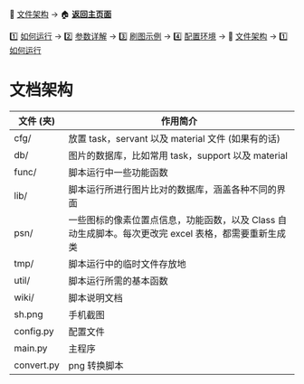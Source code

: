:orange_book: [文件架构](https://github.com/airbirdx/fgo-auto-run/blob/master/wiki/architecture.md) → 🏠 **[返回主页面](https://github.com/airbirdx/fgo-auto-run)**

1️⃣ [如何运行](https://github.com/airbirdx/fgo-auto-run/blob/master/wiki/howtorun.md) → 2️⃣ [参数详解](https://github.com/airbirdx/fgo-auto-run/blob/master/wiki/parameter.md) → 3️⃣ [刷图示例](https://github.com/airbirdx/fgo-auto-run/blob/master/wiki/example.md) → 4️⃣ [配置环境](https://github.com/airbirdx/fgo-auto-run/blob/master/wiki/environment.md) → :orange_book: [文件架构](https://github.com/airbirdx/fgo-auto-run/blob/master/wiki/architecture.md) → 1️⃣ [如何运行](https://github.com/airbirdx/fgo-auto-run/blob/master/wiki/howtorun.md)

# 文档架构

| 文件 (夹)  | 作用简介                                                     |
| --------- | ------------------------------------------------------------ |
| cfg/      | 放置 task，servant 以及 material 文件 (如果有的话)             |
| db/       | 图片的数据库，比如常用 task，support 以及 material            |
| func/     | 脚本运行中一些功能函数                              |
| lib/      | 脚本运行所进行图片比对的数据库，涵盖各种不同的界面           |
| psn/      | 一些图标的像素位置点信息，功能函数，以及 Class 自动生成脚本。每次更改完 excel 表格，都需要重新生成类 |
| tmp/      | 脚本运行中的临时文件存放地                                   |
| util/     | 脚本运行所需的基本函数                                 |
| wiki/ | 脚本说明文档 |
| sh.png    | 手机截图                                                     |
| config.py | 配置文件                                                     |
| main.py   | 主程序                                                     |
| convert.py | png 转换脚本                                        |
